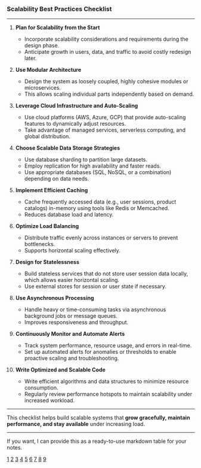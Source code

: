 ### Scalability Best Practices Checklist

***

1. **Plan for Scalability from the Start**  
   - Incorporate scalability considerations and requirements during the design phase.  
   - Anticipate growth in users, data, and traffic to avoid costly redesign later.

2. **Use Modular Architecture**  
   - Design the system as loosely coupled, highly cohesive modules or microservices.  
   - This allows scaling individual parts independently based on demand.

3. **Leverage Cloud Infrastructure and Auto-Scaling**  
   - Use cloud platforms (AWS, Azure, GCP) that provide auto-scaling features to dynamically adjust resources.  
   - Take advantage of managed services, serverless computing, and global distribution.

4. **Choose Scalable Data Storage Strategies**  
   - Use database sharding to partition large datasets.  
   - Employ replication for high availability and faster reads.  
   - Use appropriate databases (SQL, NoSQL, or a combination) depending on data needs.

5. **Implement Efficient Caching**  
   - Cache frequently accessed data (e.g., user sessions, product catalogs) in-memory using tools like Redis or Memcached.  
   - Reduces database load and latency.

6. **Optimize Load Balancing**  
   - Distribute traffic evenly across instances or servers to prevent bottlenecks.  
   - Supports horizontal scaling effectively.

7. **Design for Statelessness**  
   - Build stateless services that do not store user session data locally, which allows easier horizontal scaling.  
   - Use external stores for session or user state if necessary.

8. **Use Asynchronous Processing**  
   - Handle heavy or time-consuming tasks via asynchronous background jobs or message queues.  
   - Improves responsiveness and throughput.

9. **Continuously Monitor and Automate Alerts**  
   - Track system performance, resource usage, and errors in real-time.  
   - Set up automated alerts for anomalies or thresholds to enable proactive scaling and troubleshooting.

10. **Write Optimized and Scalable Code**  
    - Write efficient algorithms and data structures to minimize resource consumption.  
    - Regularly review performance hotspots to maintain scalability under increased workload.

***

This checklist helps build scalable systems that **grow gracefully, maintain performance, and stay available** under increasing load.

***

If you want, I can provide this as a ready-to-use markdown table for your notes.

[1](https://scaleupally.io/blog/software-scalability/)
[2](https://www.frugaltesting.com/blog/how-to-test-the-scalability-of-software-systems-best-practices)
[3](https://www.merge.dev/blog/software-scalability)
[4](https://www.keycdn.com/blog/scalability-testing)
[5](https://www.softwaretestinggenius.com/checklist-for-system-scalability-acceptance-criteria/)
[6](https://kvytechnology.com/blog/software/software-scalability/)
[7](https://www.linkedin.com/pulse/best-practices-building-scalable-software-2025-mark-williams-c3f0f)
[8](https://www.dhiwise.com/blog/requirement-builder/scalable-software-system-design)
[9](https://www.tmasolutions.com/insights/software-development-best-practices)
